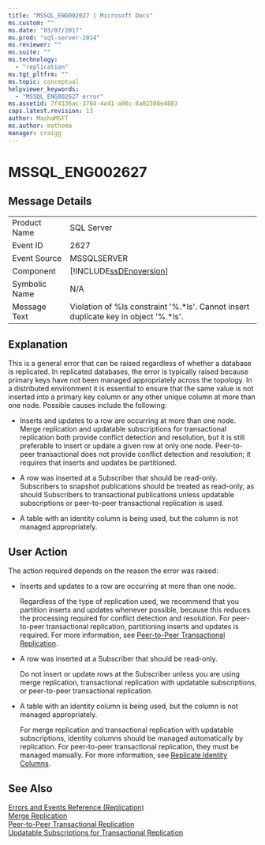 ```yaml
---
title: "MSSQL_ENG002627 | Microsoft Docs"
ms.custom: ""
ms.date: "03/07/2017"
ms.prod: "sql-server-2014"
ms.reviewer: ""
ms.suite: ""
ms.technology: 
  - "replication"
ms.tgt_pltfrm: ""
ms.topic: conceptual
helpviewer_keywords: 
  - "MSSQL_ENG002627 error"
ms.assetid: 7f4136ac-3784-4a41-a98c-8a02308e4883
caps.latest.revision: 13
author: MashaMSFT
ms.author: mathoma
manager: craigg
---
```

# MSSQL_ENG002627
    
## Message Details  
  
|||  
|-|-|  
|Product Name|SQL Server|  
|Event ID|2627|  
|Event Source|MSSQLSERVER|  
|Component|[!INCLUDE[ssDEnoversion](../../includes/ssdenoversion-md.md)]|  
|Symbolic Name|N/A|  
|Message Text|Violation of %ls constraint '%.*ls'. Cannot insert duplicate key in object '%.\*ls'.|  
  
## Explanation  
 This is a general error that can be raised regardless of whether a database is replicated. In replicated databases, the error is typically raised because primary keys have not been managed appropriately across the topology. In a distributed environment it is essential to ensure that the same value is not inserted into a primary key column or any other unique column at more than one node. Possible causes include the following:  
  
-   Inserts and updates to a row are occurring at more than one node. Merge replication and updatable subscriptions for transactional replication both provide conflict detection and resolution, but it is still preferable to insert or update a given row at only one node. Peer-to-peer transactional does not provide conflict detection and resolution; it requires that inserts and updates be partitioned.  
  
-   A row was inserted at a Subscriber that should be read-only. Subscribers to snapshot publications should be treated as read-only, as should Subscribers to transactional publications unless updatable subscriptions or peer-to-peer transactional replication is used.  
  
-   A table with an identity column is being used, but the column is not managed appropriately.  
  
## User Action  
 The action required depends on the reason the error was raised:  
  
-   Inserts and updates to a row are occurring at more than one node.  
  
     Regardless of the type of replication used, we recommend that you partition inserts and updates whenever possible, because this reduces the processing required for conflict detection and resolution. For peer-to-peer transactional replication, partitioning inserts and updates is required. For more information, see [Peer-to-Peer Transactional Replication](transactional/peer-to-peer-transactional-replication.md).  
  
-   A row was inserted at a Subscriber that should be read-only.  
  
     Do not insert or update rows at the Subscriber unless you are using merge replication, transactional replication with updatable subscriptions, or peer-to-peer transactional replication.  
  
-   A table with an identity column is being used, but the column is not managed appropriately.  
  
     For merge replication and transactional replication with updatable subscriptions, identity columns should be managed automatically by replication. For peer-to-peer transactional replication, they must be managed manually. For more information, see [Replicate Identity Columns](publish/replicate-identity-columns.md).  
  
## See Also  
 [Errors and Events Reference &#40;Replication&#41;](errors-and-events-reference-replication.md)   
 [Merge Replication](merge/merge-replication.md)   
 [Peer-to-Peer Transactional Replication](transactional/peer-to-peer-transactional-replication.md)   
 [Updatable Subscriptions for Transactional Replication](transactional/updatable-subscriptions-for-transactional-replication.md)  
  
  
